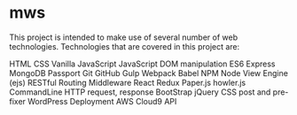 # mws

This project is intended to make use of several number of web technologies.
Technologies that are covered in this project are:

HTML
CSS
Vanilla JavaScript
JavaScript DOM manipulation
ES6
Express
MongoDB
Passport
Git
GitHub
Gulp
Webpack
Babel
NPM
Node
View Engine (ejs)
RESTful Routing
Middleware
React
Redux
Paper.js
howler.js
CommandLine
HTTP request, response
BootStrap
jQuery
CSS post and pre-fixer
WordPress
Deployment
AWS Cloud9
API
